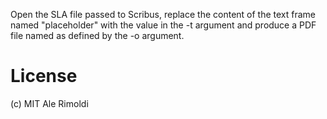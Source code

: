 Open the SLA file passed to Scribus, replace the content of the text frame named "placeholder" with
the value in the -t argument and produce a PDF file named as defined by the -o argument.

# License

(c) MIT Ale Rimoldi
